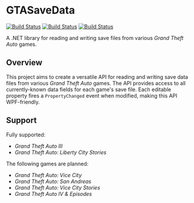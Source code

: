 # GTASaveData
[![Build Status](https://github.com/whampson/gta-save-data/workflows/CoreLib/badge.svg)](https://github.com/whampson/gta-save-data/actions)
[![Build Status](https://github.com/whampson/gta-save-data/workflows/GTA3/badge.svg)](https://github.com/whampson/gta-save-data/actions)
[![Build Status](https://github.com/whampson/gta-save-data/workflows/LCS/badge.svg)](https://github.com/whampson/gta-save-data/actions)

A .NET library for reading and writing save files from various
*Grand Theft Auto* games.

## Overview
This project aims to create a versatile API for reading and writing save data
files from various *Grand Theft Auto* games. The API provides access to all
currently-known data fields for each game's save file. Each editable property
fires a `PropertyChanged` event when modified, making this API WPF-friendly.

## Support
Fully supported:
  * *Grand Theft Auto III*
  * *Grand Theft Auto: Liberty City Stories*

The following games are planned:
  * *Grand Theft Auto: Vice City*
  * *Grand Theft Auto: San Andreas*
  * *Grand Theft Auto: Vice City Stories*
  * *Grand Theft Auto IV & Episodes*
